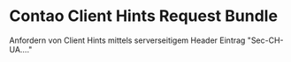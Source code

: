 # Contao Client Hints Request Bundle

Anfordern von Client Hints mittels serverseitigem Header Eintrag "Sec-CH-UA...."

